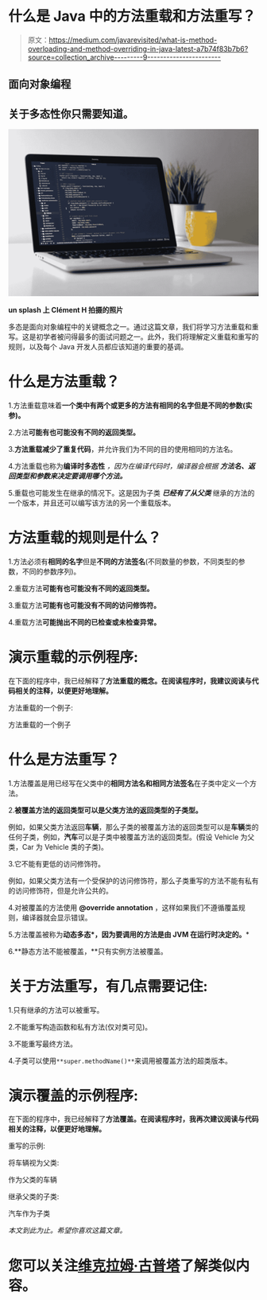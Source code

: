 # 什么是 Java 中的方法重载和方法重写？

> 原文：<https://medium.com/javarevisited/what-is-method-overloading-and-method-overriding-in-java-latest-a7b74f83b7b6?source=collection_archive---------9----------------------->

## 面向对象编程

## 关于多态性你只需要知道。

![](img/29e38ebb9ed3867db261ccc102fba581.png)

**un splash 上 Clément H 拍摄的照片**

多态是面向对象编程中的关键概念之一。通过这篇文章，我们将学习方法重载和重写。这是初学者被问得最多的面试问题之一。此外，我们将理解定义重载和重写的规则，以及每个 Java 开发人员都应该知道的重要的基调。

# 什么是方法重载？

1.方法重载意味着**一个类中有两个或更多的方法有相同的名字但是不同的参数(实参)。**

2.方法**可能有也可能没有不同的返回类型。**

3.**方法重载减少了重复代码**，并允许我们为不同的目的使用相同的方法名。

4.方法重载也称为**编译时多态性** *，因为在编译代码时，编译器会根据* ***方法名、返回类型和参数来决定要调用哪个方法。***

5.重载也可能发生在继承的情况下。这是因为子类 ***已经有了从父类*** 继承的方法的一个版本，并且还可以编写该方法的另一个重载版本。

# 方法重载的规则是什么？

1.方法必须有**相同的名字**但是**不同的方法签名**(不同数量的参数，不同类型的参数，不同的参数序列)。

2.重载方法**可能有也可能没有不同的返回类型。**

3.重载方法**可能有也可能没有不同的访问修饰符。**

4.重载方法**可能抛出不同的已检查或未检查异常。**

# 演示重载的示例程序:

在下面的程序中，我已经解释了**方法重载的概念。在阅读程序时，我建议阅读与代码相关的注释，以便更好地理解。**

方法重载的一个例子:

方法重载的一个例子

# 什么是方法重写？

1.方法覆盖是用已经写在父类中的**相同方法名和相同方法签名**在子类中定义一个方法。

2.**被覆盖方法的返回类型可以是父类方法的返回类型的子类型。**

例如，如果父类方法返回**车辆**，那么子类的被覆盖方法的返回类型可以是**车辆**类的任何子类，例如，**汽车**可以是子类中被覆盖方法的返回类型。(假设 Vehicle 为父类，Car 为 Vehicle 类的子类)。

3.它不能有更低的访问修饰符。

例如，如果父类方法有一个受保护的访问修饰符，那么子类重写的方法不能有私有的访问修饰符，但是允许公共的。

4.对被覆盖的方法使用 **@override annotation** ，这样如果我们不遵循覆盖规则，编译器就会显示错误。

5.方法覆盖被称为**动态多态*，因为要调用的方法是由 JVM 在运行时决定的。***

6.**静态方法不能被覆盖，**只有实例方法被覆盖。

# 关于方法重写，有几点需要记住:

1.只有继承的方法可以被重写。

2.不能重写构造函数和私有方法(仅对类可见)。

3.不能重写最终方法。

4.子类可以使用`**super.methodName()**`来调用被覆盖方法的超类版本。

# 演示覆盖的示例程序:

在下面的程序中，我已经解释了**方法覆盖。在阅读程序时，我再次建议阅读与代码相关的注释，以便更好地理解。**

重写的示例:

将车辆视为父类:

作为父类的车辆

继承父类的子类:

汽车作为子类

*本文到此为止。希望你喜欢这篇文章。*

# 您可以关注[维克拉姆·古普塔](https://medium.com/u/2c3b611409dc?source=post_page-----a7b74f83b7b6--------------------------------)了解类似内容。